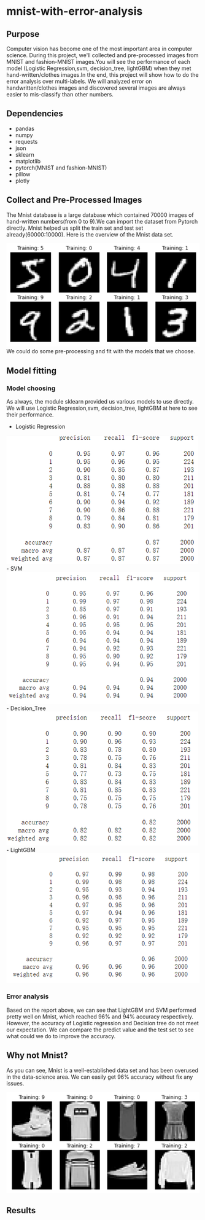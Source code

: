 # mnist-with-error-analysis
## Purpose
Computer vision has become one of the most important area in computer science. During this project, we'll collected and pre-processed images from MNIST and fashion-MNIST images.You will see the performance of each model (Logistic Regression,svm, decision_tree, lightGBM) when they met hand-written/clothes images.In the end, this project will show how to do the error analysis over multi-labels. We will analyzed error on handwritten/clothes images and discovered several images are always easier to mis-classify than other numbers.

## Dependencies
- pandas
- numpy
- requests
- json
- sklearn
- matplotlib
- pytorch(MNIST and fashion-MNIST)
- pillow
- plotly
## Collect and Pre-Processed Images
The Mnist database is a large database which contained 70000 images of hand-written numbers(from 0 to 9).We can import the dataset from Pytorch directly. Mnist helped us split the train set and test set already(60000:10000). Here is the overview of the Mnist data set.


<img src= "image/mnist_sample.png">
We could do some pre-processing and fit with the models that we choose.

## Model fitting
### Model choosing
As always, the module sklearn provided us various models to use directly. We will use Logistic Regression,svm, decision_tree, lightGBM at here to see their performance.
- Logistic Regression
<img src= "image/minst_log.png">
- SVM
<img src= "image/mnist_svm.png">
- Decision_Tree
<img src= "image/mnist_tree.png">
- LightGBM
<img src= "image/mnist-lgb.png">

### Error analysis 
Based on the report above, we can see that LightGBM and SVM performed pretty well on Mnist, which reached 96% and 94% accuracy respectively. However, the accuracy of Logistic regression and Decision tree do not meet our expectation. We can compare the predict value and the test set to see what could we do to improve the accuracy.
## Why not Mnist?
As you can see, Mnist is a well-established data set and has been overused in the data-science area. We can easily get 96% accuracy without fix any issues.


<img src= "image/fashion_sample.png">

## Results
